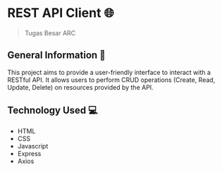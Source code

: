 # REST API Client 🌐
>Tugas Besar ARC
## General Information :page_facing_up:
This project aims to provide a user-friendly interface to interact with a RESTful API. It allows users to perform CRUD operations (Create, Read, Update, Delete) on resources provided by the API.
## Technology Used :computer:
- HTML
- CSS
- Javascript
- Express
- Axios


